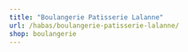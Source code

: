 ```yaml
---
title: "Boulangerie Patisserie Lalanne"
url: /habas/boulangerie-patisserie-lalanne/
shop: boulangerie
---
```

